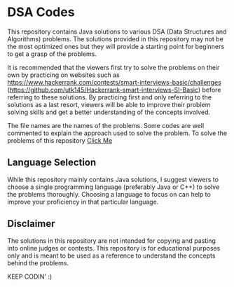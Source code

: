 # DSA Codes
This repository contains Java solutions to various DSA (Data Structures and Algorithms) problems. The solutions provided in this repository may not be the most optimized ones but they will provide a starting point for beginners to get a grasp of the problems.

It is recommended that the viewers first try to solve the problems on their own by practicing on websites such as https://www.hackerrank.com/contests/smart-interviews-basic/challenges  (https://github.com/utk145/Hackerrank-smart-interviews-SI-Basic) before referring to these solutions. By practicing first and only referring to the solutions as a last resort, viewers will be able to improve their problem solving skills and get a better understanding of the concepts involved.

The file names are the names of the problems. Some codes are well commented to explain the approach used to solve the problem. To solve the problems of this repository [Click Me](https://www.hackerrank.com/contests/smart-interviews/challenges)

## Language Selection
While this repository mainly contains Java solutions, I suggest viewers to choose a single programming language (preferably Java or C++) to solve the problems thoroughly. Choosing a language to focus on can help to improve your proficiency in that particular language.

## Disclaimer
The solutions in this repository are not intended for copying and pasting into online judges or contests. This repository is for educational purposes only and is meant to be used as a reference to understand the concepts behind the problems.



KEEP CODIN' :)
